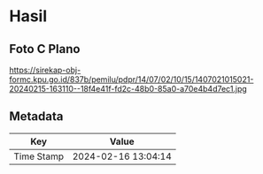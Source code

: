 # Hasil

## Foto C Plano

https://sirekap-obj-formc.kpu.go.id/837b/pemilu/pdpr/14/07/02/10/15/1407021015021-20240215-163110--18f4e41f-fd2c-48b0-85a0-a70e4b4d7ec1.jpg


## Metadata

| Key        | Value               |
| ---------- | ------------------- |
| Time Stamp | 2024-02-16 13:04:14 |



